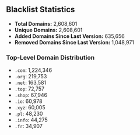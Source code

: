 ## Blacklist Statistics

- **Total Domains:** 2,608,601
- **Unique Domains:** 2,608,601
- **Added Domains Since Last Version:** 635,656
- **Removed Domains Since Last Version:** 1,048,971

### Top-Level Domain Distribution

-  `.com`: 1,224,346
-  `.org`: 219,753
-  `.net`: 163,581
-  `.top`: 72,757
-  `.shop`: 67,946
-  `.io`: 60,978
-  `.xyz`: 60,005
-  `.pl`: 48,230
-  `.info`: 44,275
-  `.fr`: 34,907
